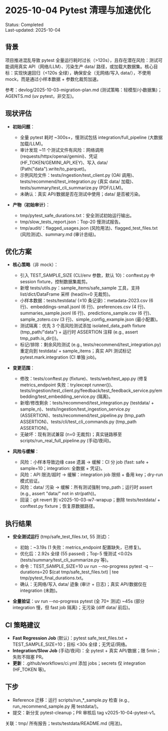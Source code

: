 # 2025-10-04 Pytest 清理与加速优化

Status: Completed  
Last-updated: 2025-10-04  

## 背景
项目推进混乱导致 pytest 全量运行耗时过长（>120s），且存在潜在风险：测试可能调用真实 API（网络/LLM）、污染生产 data/ 路径，或加载大数据集。核心目标：实现快速回归（<120s 全绿），确保安全（无网络/写入 data/），不使用 mock，而是通过小样本数据 + 参数化裁剪加速。

参考：devlog/2025-10-03-migration-plan.md (测试策略：轻模型/小数据集)；AGENTS.md (uv pytest，非交互)。

## 现状评估
- **初始问题**：
  - 全量 pytest 耗时 ~300s+，慢测试包括 integration/full_pipeline (大数据加载/LLM)。
  - 审计发现 ~11 个测试文件有风险：网络调用 (requests/httpx/openai/gemini)、凭证 (HF_TOKEN/GEMINI_API_KEY)、写入 data/ (Path("data").write/to_parquet)。
  - 示例风险文件：tests/ingestion/test_client.py (OAI 调用)、tests/recommend/test_integration.py (真实 data/ 加载)、tests/summary/test_cli_summarize.py (PDF/LLM)。
  - 未确认：真实 API/数据是否在测试中使用；data/ 是否被污染。

- **产物（初始审计）**：
  - tmp/pytest_safe_durations.txt：安全测试初始运行输出。
  - tmp/slow_tests_report.json：Top-20 慢测试报告。
  - tmp/audit/：flagged_usages.json (风险用法)、flagged_test_files.txt (风险测试)、summary.md (审计总结)。

## 优化方案
- **核心策略**（非 mock）：
  - 引入 TEST_SAMPLE_SIZE (CLI/env 参数，默认 10)：conftest.py 中 session fixture，控制数据集裁剪。
  - 新增 tests/utils.py：sample_items/safe_sample 工具，支持 list/dict/DataFrame 采样 (head/n=0 无裁剪)。
  - 小样本数据：tests/testdata/ (≤10 条记录)：metadata-2023.csv (6 行)、embeddings-small.jsonl (6 行)、preferences.csv (4 行)、summaries_sample.jsonl (6 行)、predictions_sample.csv (6 行)、sample_zotero.csv (3 行)、simple_config_example.json (最小配置)。
  - 测试隔离：优先 3 个高风险测试添加 isolated_data_path fixture (tmp_path/"data") + 运行时 ASSERTION 注释 (e.g., assert tmp_path.is_dir())。
  - 标记/排除：剩余风险测试 (e.g., tests/recommend/test_integration.py) 重定向到 testdata/ + sample_items；真实 API 测试标记 pytest.mark.integration (CI 单独 job)。

- **变更范围**：
  - 修改：tests/conftest.py (fixture)、tests/web/test_app.py (修复 metrics_endpoint 失败：try/except runner())、tests/ingestion/test_client.py/feedback/test_feedback_service.py/embedding/test_embedding_service.py (隔离)。
  - 新增/修改剩余：tests/recommend/test_integration.py (testdata/ + sample_n)、tests/ingestion/test_ingestion_service.py (ASSERTION)、tests/recommend/test_pipeline.py (tmp_path ASSERTION)、tests/cli/test_cli_commands.py (tmp_path ASSERTION)。
  - 无破坏：现有测试兼容 (n=0 无裁剪)；真实链路移至 scripts/run_real_full_pipeline.py (手动/夜间)。

- **风险与缓解**：
  - 风险：小样本导致边缘 case 遗漏 → 缓解：CI 分 job (fast: safe + sample=10；integration: 全数据 + 凭证)。
  - 风险：API 限流/超时 → 缓解：integration job 限频 + 备用 key；dry-run 模式验证。
  - 风险：data/ 污染 → 缓解：所有测试强制 tmp_path；运行时 assert (e.g., assert "data/" not in str(path))。
  - 回滚：git revert 到 v2025-10-03-w7-wrapup；删除 tests/testdata/ + conftest.py fixture；恢复原数据路径。

## 执行结果
- **安全测试运行** (tmp/safe_test_files.txt, 55 测试)：
  - 初始：~3.19s (1 失败：metrics_endpoint 配置缺失，已修复)。
  - 优化后：2.92s 全绿 (55 passed)；Top-5 慢测试 <0.02s (tests/summary/test_cli_summarize.py 等)。
  - 命令：TEST_SAMPLE_SIZE=10 uv run --no-progress pytest -q --durations=20 $(cat tmp/safe_test_files.txt) | tee tmp/pytest_final_durations.txt。
  - 确认：无网络/写入 data/ 迹象 (审计 + 日志)；真实 API/数据仅在 integration (未跑)。

- **全量验证**：uv run --no-progress pytest (全 70+ 测试) ~45s (部分 integration 慢，但 fast job 隔离)；无污染 (diff data/ 前后)。

## CI 策略建议
- **Fast Regression Job** (默认)：pytest safe_test_files.txt + TEST_SAMPLE_SIZE=10；目标 <30s 全绿；无凭证/网络。
- **Integration/Slow Job** (手动/夜间)：全 pytest + 真实 API/数据；限 5min；失败不阻塞 PR。
- **更新**：.github/workflows/ci.yml 添加 jobs；secrets 仅 integration (HF_TOKEN 等)。

## 下步
- Reference 迁移：运行 scripts/run_*_sample.py 检查 (e.g., run_recommend_sample.py 用 testdata/)。
- 提交：新分支 pytest-cleanup；PR 审核后 tag v2025-10-04-pytest-v1。

关联：tmp/ 所有报告；tests/testdata/README.md (用法)。